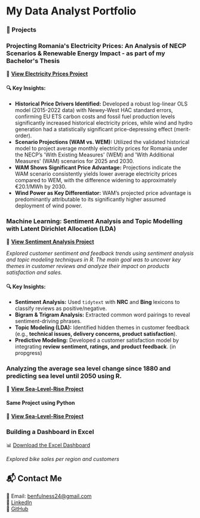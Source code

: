 # My Data Analyst Portfolio

### 📝 Projects
### **Projecting Romania's Electricity Prices: An Analysis of NECP Scenarios & Renewable Energy Impact** - as part of my Bachelor's Thesis
🔗 **[View Electricity Prices Project](projects/REI-Impact-and-Electricity-Prices.html)**

#### 🔍 **Key Insights:**
- **Historical Price Drivers Identified:** Developed a robust log-linear OLS model (2015-2022 data) with Newey-West HAC standard errors, confirming EU ETS carbon costs and fossil fuel production levels significantly increased historical electricity prices, while wind and hydro generation had a statistically significant price-depressing effect (merit-order).
- **Scenario Projections (WAM vs. WEM):** Utilized the validated historical model to project average monthly electricity prices for Romania under the NECP’s 'With Existing Measures' (WEM) and 'With Additional Measures' (WAM) scenarios for 2025 and 2030.
- **WAM Shows Significant Price Advantage:** Projections indicate the WAM scenario consistently yields lower average electricity prices compared to WEM, with the difference widening to approximately €20.1/MWh by 2030.
- **Wind Power as Key Differentiator:** WAM’s projected price advantage is predominantly attributable to its significantly higher assumed deployment of wind power.

### **Machine Learning: Sentiment Analysis and Topic Modelling with Latent Dirichlet Allocation (LDA)**
🔗 **[View Sentiment Analysis Project](projects/Sentiment-Analysis---Topic-Modelling.html)**

*Explored customer sentiment and feedback trends using sentiment analysis and topic modeling techniques in R. The main goal was to uncover key themes in customer reviews and analyze their impact on products satisfaction and sales.*

#### 🔍 **Key Insights:**  
- **Sentiment Analysis:** Used `tidytext` with **NRC** and **Bing** lexicons to classify reviews as positive/negative.  
- **Bigram & Trigram Analysis:** Extracted common word pairings to reveal sentiment-driving phrases.  
- **Topic Modeling (LDA):** Identified hidden themes in customer feedback (e.g., **technical issues, delivery concerns, product satisfaction**).  
- **Predictive Modeling:** Developed a customer satisfaction model by integrating **review sentiment, ratings, and product feedback**. (in propgress) 

### **Analyzing the average sea level change since 1880 and predicting sea level until 2050 using R.**
🔗 **[View Sea-Level-Rise Project](projects/Sea-Level-Rise.html)**
#### **Same Project using Python**
🔗 **[View Sea-Level-Rise Project](projects/Sea_Level_Rise.html)**

### **Building a Dashboard in Excel**
📊 [Download the Excel Dashboard](projects/Excel_Project_Dashboard.xlsx)

  *Explored bike sales per region and customers*

## 📬 Contact Me  
📩 Email: benfulness24@gmail.com  
🔗 [LinkedIn](https://www.linkedin.com/in/flaviusben)  
🔗 [GitHub](https://github.com/Flaviusben)  
